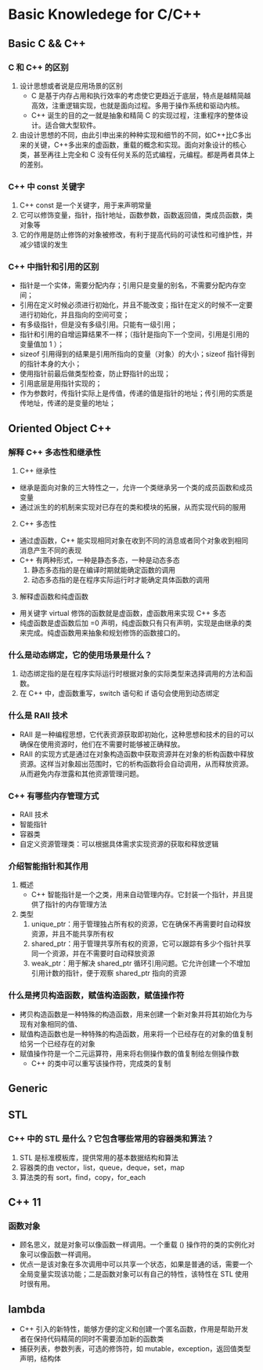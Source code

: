 # Basic Knowledege for C/C++

<!------------ Basic C++ from C --------------------->
## Basic C && C++

### C 和 C++ 的区别
1. 设计思想或者说是应用场景的区别
    + C 是基于内存占用和执行效率的考虑使它更趋近于底层，特点是越精简越高效，注重逻辑实现，也就是面向过程。多用于操作系统和驱动内核。
    + C++ 诞生的目的之一就是抽象和精简 C 的实现过程，注重程序的整体设计。适合做大型软件。
2. 由设计思想的不同，由此引申出来的种种实现和细节的不同，如C++比C多出来的关键，C++多出来的虚函数，重载的概念和实现。面向对象设计的核心类，甚至再往上完全和 C 没有任何关系的范式编程，元编程。都是两者具体上的差别。

### C++ 中 const 关键字
1. C++ const 是一个关键字，用于来声明常量
2. 它可以修饰变量，指针，指针地址，函数参数，函数返回值，类成员函数，类对象等
3. 它的作用是防止修饰的对象被修改，有利于提高代码的可读性和可维护性，并减少错误的发生

### C++ 中指针和引用的区别
+ 指针是一个实体，需要分配内存；引用只是变量的别名，不需要分配内存空间；
+ 引用在定义时候必须进行初始化，并且不能改变；指针在定义的时候不一定要进行初始化，并且指向的空间可变；
+ 有多级指针，但是没有多级引用。只能有一级引用；
+ 指针和引用的自增运算结果不一样；（指针是指向下一个空间，引用是引用的变量值加 1 ）；
+ sizeof 引用得到的结果是引用所指向的变量（对象）的大小；sizeof 指针得到的指针本身的大小；
+ 使用指针前最后做类型检查，防止野指针的出现；
+ 引用底层是用指针实现的；
+ 作为参数时，传指针实际上是传值，传递的值是指针的地址；传引用的实质是传地址，传递的是变量的地址；

<!------------ Oriented Object C++ --------------------->

## Oriented Object C++

### 解释 C++ 多态性和继承性
1. C++ 继承性
+ 继承是面向对象的三大特性之一，允许一个类继承另一个类的成员函数和成员变量
+ 通过派生的的机制来实现对已存在的类和模块的拓展，从而实现代码的服用

2. C++ 多态性
+ 通过虚函数，C++ 能实现相同对象在收到不同的消息或者同个对象收到相同消息产生不同的表现
+ C++ 有两种形式，一种是静态多态，一种是动态多态
    1. 静态多态指的是在编译时期就能确定函数的调用
    2. 动态多态指的是在程序实际运行时才能确定具体函数的调用

3. 解释虚函数和纯虚函数
+ 用关键字 virtual 修饰的函数就是虚函数，虚函数用来实现 C++ 多态
+ 纯虚函数是虚函数后加 =0 声明，纯虚函数只有只有声明，实现是由继承的类来完成。纯虚函数用来抽象和规划修饰的函数接口的。

### 什么是动态绑定，它的使用场景是什么？
1. 动态绑定指的是在程序实际运行时根据对象的实际类型来选择调用的方法和函数。
2. 在 C++ 中，虚函数重写，switch 语句和 if 语句会使用到动态绑定

### 什么是 RAII 技术
+ RAII 是一种编程思想，它代表资源获取即初始化，这种思想和技术的目的可以确保在使用资源时，他们在不需要时能够被正确释放。
+ RAII 的实现方式是通过在对象构造函数中获取资源并在对象的析构函数中释放资源。这样当对象超出范围时，它的析构函数将会自动调用，从而释放资源。从而避免内存泄露和其他资源管理问题。

### C++ 有哪些内存管理方式
+ RAII 技术
+ 智能指针
+ 容器类
+ 自定义资源管理类：可以根据具体需求实现资源的获取和释放逻辑

### 介绍智能指针和其作用
1. 概述
    + C++ 智能指针是一个之类，用来自动管理内存。它封装一个指针，并且提供了指针的内存管理方法
2. 类型
    1. unique_ptr：用于管理独占所有权的资源，它在确保不再需要时自动释放资源，并且不能共享所有权
    2. shared_ptr：用于管理共享所有权的资源，它可以跟踪有多少个指针共享同一个资源，并在不需要时自动释放资源
    3. weak_ptr：用于解决 shared_ptr 循环引用问题。它允许创建一个不增加引用计数的指针，便于观察 shared_ptr 指向的资源

### 什么是拷贝构造函数，赋值构造函数，赋值操作符
+ 拷贝构造函数是一种特殊的构造函数，用来创建一个新对象并将其初始化为与现有对象相同的值、
+ 赋值构造函数也是一种特殊的构造函数，用来将一个已经存在的对象的值复制给另一个已经存在的对象
+ 赋值操作符是一个二元运算符，用来将右侧操作数的值复制给左侧操作数
    + C++ 的类中可以重写该操作符，完成类的复制

<!--------------- Generic ------------------>
## Generic


<!--------------- STL ------------------------>
## STL

### C++ 中的 STL 是什么？它包含哪些常用的容器类和算法？
1. STL 是标准模板库，提供常用的基本数据结构和算法
2. 容器类的由 vector，list，queue，deque，set，map
3. 算法类的有 sort，find，copy，for_each

<!--------------- C++ 11 --------------------->
## C++ 11 
### 函数对象
+ 顾名思义，就是对象可以像函数一样调用。一个重载 () 操作符的类的实例化对象可以像函数一样调用。
+ 优点一是该对象在多次调用中可以共享一个状态，如果是普通的话，需要一个全局变量实现该功能；二是函数对象可以有自己的特性，该特性在 STL 使用时很有用。

## lambda
+ C++ 引入的新特性，能够方便的定义和创建一个匿名函数，作用是帮助开发者在保持代码精简的同时不需要添加新的函数类
+ 捕获列表，参数列表，可选的修饰符，如 mutable，exception，返回值类型声明，结构体